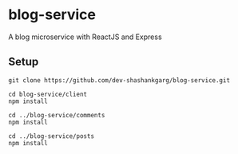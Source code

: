 # blog-service
A blog microservice with ReactJS and Express

## Setup

```
git clone https://github.com/dev-shashankgarg/blog-service.git

cd blog-service/client
npm install

cd ../blog-service/comments
npm install

cd ../blog-service/posts
npm install

```
